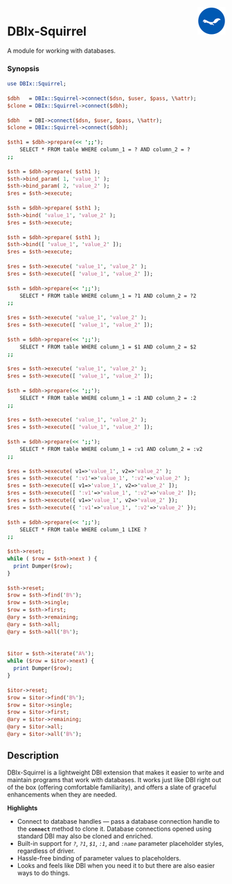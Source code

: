 <img src="./ekorn.png?raw=true" width="64" height="64" align="right">

# DBIx-Squirrel

A module for working with databases.

### Synopsis

``` perl
use DBIx::Squirrel;

$dbh   = DBIx::Squirrel->connect($dsn, $user, $pass, \%attr);
$clone = DBIx::Squirrel->connect($dbh);

$dbh   = DBI->connect($dsn, $user, $pass, \%attr);
$clone = DBIx::Squirrel->connect($dbh);

$sth1 = $dbh->prepare(<< ';;');
    SELECT * FROM table WHERE column_1 = ? AND column_2 = ?
;;

$sth = $dbh->prepare( $sth1 );
$sth->bind_param( 1, 'value_1' );
$sth->bind_param( 2, 'value_2' );
$res = $sth->execute;

$sth = $dbh->prepare( $sth1 );
$sth->bind( 'value_1', 'value_2' );
$res = $sth->execute;

$sth = $dbh->prepare( $sth1 );
$sth->bind([ 'value_1', 'value_2' ]);
$res = $sth->execute;

$res = $sth->execute( 'value_1', 'value_2' );
$res = $sth->execute([ 'value_1', 'value_2' ]);

$sth = $dbh->prepare(<< ';;');
    SELECT * FROM table WHERE column_1 = ?1 AND column_2 = ?2
;;

$res = $sth->execute( 'value_1', 'value_2' );
$res = $sth->execute([ 'value_1', 'value_2' ]);

$sth = $dbh->prepare(<< ';;');
    SELECT * FROM table WHERE column_1 = $1 AND column_2 = $2
;;

$res = $sth->execute( 'value_1', 'value_2' );
$res = $sth->execute([ 'value_1', 'value_2' ]);

$sth = $dbh->prepare(<< ';;');
    SELECT * FROM table WHERE column_1 = :1 AND column_2 = :2
;;

$res = $sth->execute( 'value_1', 'value_2' );
$res = $sth->execute([ 'value_1', 'value_2' ]);

$sth = $dbh->prepare(<< ';;');
    SELECT * FROM table WHERE column_1 = :v1 AND column_2 = :v2
;;

$res = $sth->execute( v1=>'value_1', v2=>'value_2' );
$res = $sth->execute( ':v1'=>'value_1', ':v2'=>'value_2' );
$res = $sth->execute([ v1=>'value_1', v2=>'value_2' ]);
$res = $sth->execute([ ':v1'=>'value_1', ':v2'=>'value_2' ]);
$res = $sth->execute({ v1=>'value_1', v2=>'value_2' });
$res = $sth->execute({ ':v1'=>'value_1', ':v2'=>'value_2' });

$sth = $dbh->prepare(<< ';;');
    SELECT * FROM table WHERE column_1 LIKE ?
;;

$sth->reset;
while ( $row = $sth->next ) {
  print Dumper($row);
}

$sth->reset;
$row = $sth->find('B%');
$row = $sth->single;
$row = $sth->first;
@ary = $sth->remaining;
@ary = $sth->all;
@ary = $sth->all('B%');


$itor = $sth->iterate('A%');
while ($row = $itor->next) {
  print Dumper($row);
}

$itor->reset;
$row = $itor->find('B%');
$row = $itor->single;
$row = $itor->first;
@ary = $itor->remaining;
@ary = $itor->all;
@ary = $itor->all('B%');
```

## Description

DBIx-Squirrel is a lightweight DBI extension that makes it easier to write and maintain programs that work with databases. It works just like DBI right out
of the box (offering comfortable familiarity), and offers a slate of graceful enhancements when they are needed.

**Highlights**

- Connect to database handles — pass a database connection handle to the
**`connect`** method to clone it. Database connections opened using standard
DBI may also be cloned and enriched.
- Built-in support for *`?`*, *`?1`*, *`$1`*, *`:1`*, and *`:name`* parameter
placeholder styles, regardless of driver.
- Hassle-free binding of parameter values to placeholders. 
- Looks and feels like DBI when you need it to but there are also easier ways
to do things.